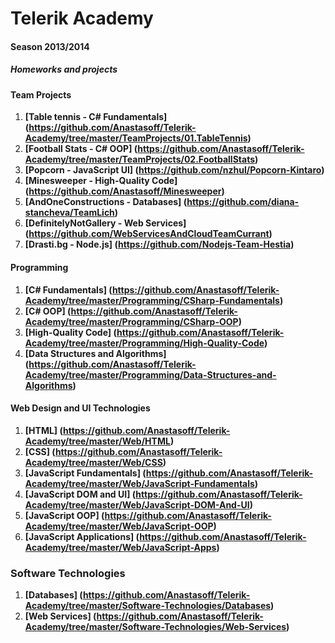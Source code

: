 Telerik Academy
===============
#### Season 2013/2014

##### Homeworks and projects

#### Team Projects
 1. <b>[Table tennis - C# Fundamentals] (https://github.com/Anastasoff/Telerik-Academy/tree/master/TeamProjects/01.TableTennis)</b>
 2. <b>[Football Stats - C# OOP] (https://github.com/Anastasoff/Telerik-Academy/tree/master/TeamProjects/02.FootballStats)</b>
 3. <b>[Popcorn - JavaScript UI] (https://github.com/nzhul/Popcorn-Kintaro)</b>
 4. <b>[Minesweeper - High-Quality Code] (https://github.com/Anastasoff/Minesweeper)</b>
 5. <b>[AndOneConstructions - Databases] (https://github.com/diana-stancheva/TeamLich)</b> 
 6. <b>[DefinitelyNotGallery - Web Services] (https://github.com/WebServicesAndCloudTeamCurrant)</b>
 7. <b>[Drasti.bg - Node.js] (https://github.com/Nodejs-Team-Hestia)</b>

#### Programming
 1.  <b>[C# Fundamentals] (https://github.com/Anastasoff/Telerik-Academy/tree/master/Programming/CSharp-Fundamentals)</b>
 2.  <b>[C# OOP] (https://github.com/Anastasoff/Telerik-Academy/tree/master/Programming/CSharp-OOP)</b>
 3.  <b>[High-Quality Code] (https://github.com/Anastasoff/Telerik-Academy/tree/master/Programming/High-Quality-Code)</b>
 4.  <b>[Data Structures and Algorithms] (https://github.com/Anastasoff/Telerik-Academy/tree/master/Programming/Data-Structures-and-Algorithms)</b>

#### Web Design and UI Technologies
 1. <b>[HTML] (https://github.com/Anastasoff/Telerik-Academy/tree/master/Web/HTML)</b>
 2. <b>[CSS] (https://github.com/Anastasoff/Telerik-Academy/tree/master/Web/CSS)</b>
 3. <b>[JavaScript Fundamentals] (https://github.com/Anastasoff/Telerik-Academy/tree/master/Web/JavaScript-Fundamentals)</b>
 4. <b>[JavaScript DOM and UI] (https://github.com/Anastasoff/Telerik-Academy/tree/master/Web/JavaScript-DOM-And-UI)</b>
 5. <b>[JavaScript OOP] (https://github.com/Anastasoff/Telerik-Academy/tree/master/Web/JavaScript-OOP)</b>
 6. <b>[JavaScript Applications] (https://github.com/Anastasoff/Telerik-Academy/tree/master/Web/JavaScript-Apps)</b>

### Software Technologies
 1. <b>[Databases] (https://github.com/Anastasoff/Telerik-Academy/tree/master/Software-Technologies/Databases)</b>
 2. <b>[Web Services] (https://github.com/Anastasoff/Telerik-Academy/tree/master/Software-Technologies/Web-Services)</b>
